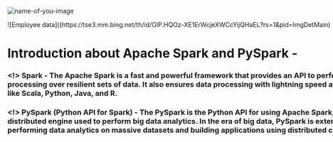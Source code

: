 ![name-of-you-image](https://tse3.mm.bing.net/th/id/OIP.HQOz-XE1ErWcjeXWCcYijQHaEL?rs=1&pid=ImgDetMain)

<div style="width:1000px ; height:300px">
![Employee data]((https://tse3.mm.bing.net/th/id/OIP.HQOz-XE1ErWcjeXWCcYijQHaEL?rs=1&pid=ImgDetMain)
<div>

# Introduction about Apache Spark and PySpark - 
### <!> Spark - The Apache Spark is a fast and powerful framework that provides an API to perform massive distributed processing over resilient sets of data. It also ensures data processing with lightning speed and supports various languages like Scala, Python, Java, and R.

### <!> PySpark (Python API for Spark) - The PySpark is the Python API for using Apache Spark, which is a parallel and distributed engine used to perform big data analytics. In the era of big data, PySpark is extensively used by Python users for performing data analytics on massive datasets and building applications using distributed clusters.

